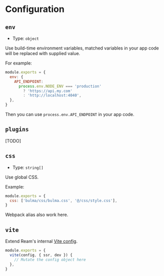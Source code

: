 # Configuration

## `env`

- Type: `object`

Use build-time environment variables, matched variables in your app code will be replaced with supplied value.

For example:

```js
module.exports = {
  env: {
    API_ENDPOINT:
      process.env.NODE_ENV === 'production'
        ? 'https://api.my.com'
        : 'http://localhost:4040',
  },
}
```

Then you can use `process.env.API_ENDPOINT` in your app code.

## `plugins`

[TODO]

## `css`

- Type: `string[]`

Use global CSS.

Example:

```js
module.exports = {
  css: ['bulma/css/bulma.css', '@/css/style.css'],
}
```

Webpack alias also work here.

## `vite`

Extend Ream's internal [Vite config](https://vitejs.dev/config/).

```js
module.exports = {
  vite(config, { ssr, dev }) {
    // Mutate the config object here
  },
}
```
